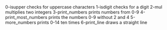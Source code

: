 0-isupper checks for uppercase characters
1-isdigit checks for a digit
2-mul multiplies two integers
3-print_numbers prints numbers from 0-9
4-print_most_numbers prints the numbers 0-9 without 2 and 4
5-more_numbers prints 0-14 ten times
6-print_line draws a straight line

